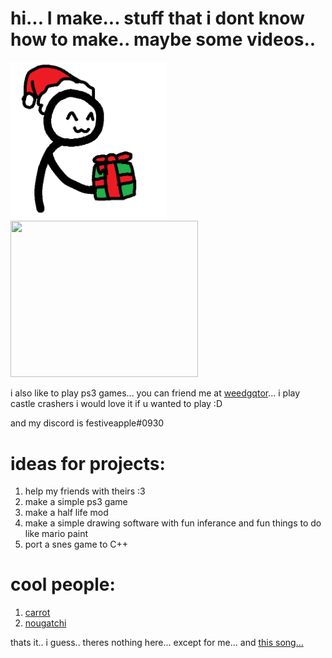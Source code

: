 # hi... I make... stuff that i dont know how to make.. maybe some videos..
<img src="https://raw.githubusercontent.com/festiveapple/festiveapple/master/pfp.png" width="250"> <img src="https://github.com/festiveapple/festiveapple/blob/master/kick%20the%20baby.gif" height="250" width="300">

i also like to play ps3 games... you can friend me at [weedgqtor](https://my.playstation.com/profile/weedgqtor)... i play castle crashers i would love it if u wanted to play :D

and my discord is festiveapple#0930

# ideas for projects:
1. help my friends with theirs :3
2. make a simple ps3 game 
3. make a half life mod
4. make a simple drawing software with fun inferance and fun things to do like mario paint
5. port a snes game to C++

# cool people:
1. [carrot](https://github.com/lighterlightbulb)
2. [nougatchi](https://github.com/nougatchi)

thats it.. i guess.. theres nothing here...
 except for me...
 and [this song...](https://soundcloud.com/floorbaba/disappear)
